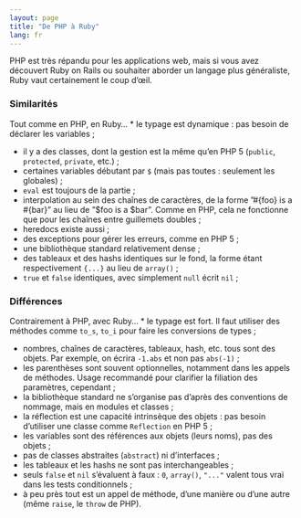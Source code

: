 ```yaml
---
layout: page
title: "De PHP à Ruby"
lang: fr
---
```


PHP est très répandu pour les applications web, mais si vous avez
découvert Ruby on Rails ou souhaiter aborder un langage plus
généraliste, Ruby vaut certainement le coup d’œil.

### Similarités

 Tout comme en PHP, en Ruby… * le typage est dynamique : pas besoin de déclarer les variables ;
* il y a des classes, dont la gestion est la même qu’en PHP 5 (`public`,
  `protected`, `private`, etc.) ;
* certaines variables débutant par `$` (mais pas toutes : seulement les
  globales) ;
* `eval` est toujours de la partie ;
* interpolation au sein des chaînes de caractères, de la forme ”#\{foo}
  is a #\{bar}” au lieu de ”$foo is a $bar”. Comme en PHP, cela ne
  fonctionne que pour les chaînes entre guillemets doubles ;
* heredocs existe aussi ;
* des exceptions pour gérer les erreurs, comme en PHP 5 ;
* une bibliothèque standard relativement dense ;
* des tableaux et des hashs identiques sur le fond, la forme étant
  respectivement `{...}` au lieu de `array()` ;
* `true` et `false` identiques, avec simplement `null` écrit `nil` ;

### Différences

 Contrairement à PHP, avec Ruby… * le typage est fort. Il faut utiliser des méthodes comme `to_s`, `to_i`
  pour faire les conversions de types ;
* nombres, chaînes de caractères, tableaux, hash, etc. tous sont des
  objets. Par exemple, on écrira `-1.abs` et non pas `abs(-1)` ;
* les parenthèses sont souvent optionnelles, notamment dans les appels
  de méthodes. Usage recommandé pour clarifier la filiation des
  paramètres, cependant ;
* la bibliothèque standard ne s’organise pas d’après des conventions de
  nommage, mais en modules et classes ;
* la réflection est une capacité intrinsèque des objets : pas besoin
  d’utiliser une classe comme `Reflection` en PHP 5 ;
* les variables sont des références aux objets (leurs noms), pas des
  objets ;
* pas de classes abstraites (`abstract`) ni d’interfaces ;
* les tableaux et les hashs ne sont pas interchangeables ;
* seuls `false` et `nil` s’évaluent à faux : `0`, `array()`, `"..."`
  valent tous vrai dans les tests conditionnels ;
* à peu près tout est un appel de méthode, d’une manière ou d’une autre
  (même `raise`, le `throw` de PHP).

